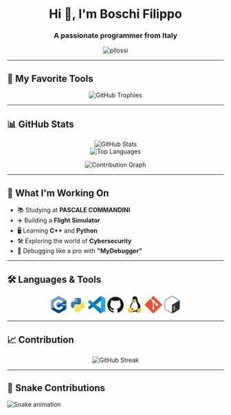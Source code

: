 <h1 align="center">Hi 👋, I'm Boschi Filippo</h1>
<h3 align="center">A passionate programmer from Italy</h3>

<p align="center">
  <img src="https://komarev.com/ghpvc/?username=pllossi&label=Profile%20views&color=0e75b6&style=flat" alt="pllossi" />
</p>

---

## 🚀 My Favorite Tools
<p align="center">
  <img src="https://github-profile-trophy.vercel.app/?username=pllossi&theme=onedark&column=7" alt="GitHub Trophies" />
</p>

---

## 📊 GitHub Stats

<p align="center">
  <img src="https://github-readme-stats.vercel.app/api?username=pllossi&show_icons=true&theme=radical" alt="GitHub Stats" />
  <br />
  <img src="https://github-readme-stats.vercel.app/api/top-langs/?username=pllossi&layout=compact&theme=radical" alt="Top Languages" />
</p>

<p align="center">
  <img src="https://github-readme-activity-graph.vercel.app/graph?username=pllossi&theme=redical" alt="Contribution Graph" />
</p>

---

## 🌱 What I'm Working On
- 📚 Studying at **PASCALE COMMANDINI**
- ✈️ Building a **Flight Simulator**
- 🖥️ Learning **C++** and **Python**
- 🛠️ Exploring the world of **Cybersecurity**
- 🔎 Debugging like a pro with **"MyDebugger"**

---

## 🛠️ Languages & Tools
<p align="center">
  <img src="https://raw.githubusercontent.com/devicons/devicon/master/icons/cplusplus/cplusplus-original.svg" alt="C++" width="40" height="40" />
  <img src="https://raw.githubusercontent.com/devicons/devicon/master/icons/python/python-original.svg" alt="Python" width="40" height="40" />
  <img src="https://raw.githubusercontent.com/devicons/devicon/master/icons/vscode/vscode-original.svg" alt="VS Code" width="40" height="40" />
  <img src="https://raw.githubusercontent.com/devicons/devicon/master/icons/github/github-original.svg" alt="GitHub" width="40" height="40" />
  <img src="https://raw.githubusercontent.com/devicons/devicon/master/icons/linux/linux-original.svg" alt="Linux" width="40" height="40" />
  <img src="https://raw.githubusercontent.com/devicons/devicon/master/icons/git/git-original.svg" alt="Git" width="40" height="40" />
  <img src="https://raw.githubusercontent.com/devicons/devicon/master/icons/bash/bash-original.svg" alt="Bash" width="40" height="40" />
</p>

---

## 📈 Contribution
<p align="center">
  <img src="https://github-readme-streak-stats.herokuapp.com/?user=pllossi&theme=radical" alt="GitHub Streak" />
</p>

---

## 🐍 Snake Contributions

![Snake animation](https://github.com/pllossi/pllossi/blob/output/github-contribution-grid-snake.svg)

